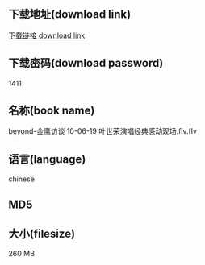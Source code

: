 ## 下载地址(download link)
[下载链接 download link](https://tutu365.netlify.app/?s=beyond-%E9%87%91%E9%B9%B0%E8%AE%BF%E8%B0%88+10-06-19+%E5%8F%B6%E4%B8%96%E8%8D%A3%E6%BC%94%E5%94%B1%E7%BB%8F%E5%85%B8%E6%84%9F%E5%8A%A8%E7%8E%B0%E5%9C%BA.flv)

## 下载密码(download password)
1411

## 名称(book name)
beyond-金鹰访谈 10-06-19 叶世荣演唱经典感动现场.flv.flv

## 语言(language)
chinese

## MD5


## 大小(filesize)
260 MB
